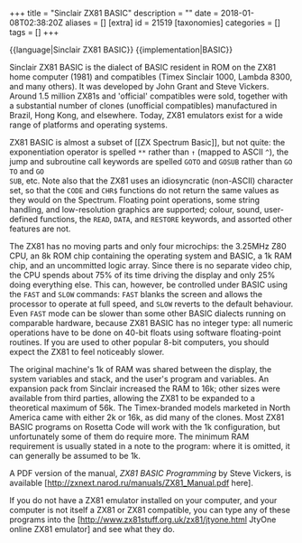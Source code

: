 +++
title = "Sinclair ZX81 BASIC"
description = ""
date = 2018-01-08T02:38:20Z
aliases = []
[extra]
id = 21519
[taxonomies]
categories = []
tags = []
+++

{{language|Sinclair ZX81 BASIC}}
{{implementation|BASIC}}

Sinclair ZX81 BASIC is the dialect of BASIC resident in ROM on the ZX81 home computer (1981) and compatibles (Timex Sinclair 1000, Lambda 8300, and many others). It was developed by John Grant and Steve Vickers. Around 1.5 million ZX81s and 'official' compatibles were sold, together with a substantial number of clones (unofficial compatibles) manufactured in Brazil, Hong Kong, and elsewhere. Today, ZX81 emulators exist for a wide range of platforms and operating systems.

ZX81 BASIC is almost a subset of [[ZX Spectrum Basic]], but not quite: the exponentiation operator is spelled <code>**</code> rather than <code>↑</code> (mapped to ASCII <code>^</code>), the jump and subroutine call keywords are spelled <code>GOTO</code> and <code>GOSUB</code> rather than <code>GO TO</code> and <code>GO SUB</code>, etc. Note also that the ZX81 uses an idiosyncratic (non-ASCII) character set, so that the <code>CODE</code> and <code>CHR$</code> functions do not return the same values as they would on the Spectrum. Floating point operations, some string handling, and low-resolution graphics are supported; colour, sound, user-defined functions, the <code>READ</code>, <code>DATA</code>, and <code>RESTORE</code> keywords, and assorted other features are not.

The ZX81 has no moving parts and only four microchips: the 3.25MHz Z80 CPU, an 8k ROM chip containing the operating system and BASIC, a 1k RAM chip, and an uncommitted logic array. Since there is no separate video chip, the CPU spends about 75% of its time driving the display and only 25% doing everything else. This can, however, be controlled under BASIC using the <code>FAST</code> and <code>SLOW</code> commands: <code>FAST</code> blanks the screen and allows the processor to operate at full speed, and <code>SLOW</code> reverts to the default behaviour. Even <code>FAST</code> mode can be slower than some other BASIC dialects running on comparable hardware, because ZX81 BASIC has no integer type: all numeric operations have to be done on 40-bit floats using software floating-point routines. If you are used to other popular 8-bit computers, you should expect the ZX81 to feel noticeably slower.

The original machine's 1k of RAM was shared between the display, the system variables and stack, and the user's program and variables. An expansion pack from Sinclair increased the RAM to 16k; other sizes were available from third parties, allowing the ZX81 to be expanded to a theoretical maximum of 56k. The Timex-branded models marketed in North America came with either 2k or 16k, as did many of the clones. Most ZX81 BASIC programs on Rosetta Code will work with the 1k configuration, but unfortunately some of them do require more. The minimum RAM requirement is usually stated in a note to the program: where it is omitted, it can generally be assumed to be 1k.

A PDF version of the manual, <cite>ZX81 BASIC Programming</cite> by Steve Vickers, is available [http://zxnext.narod.ru/manuals/ZX81_Manual.pdf here].

If you do not have a ZX81 emulator installed on your computer, and your computer is not itself a ZX81 or ZX81 compatible, you can type any of these programs into the [http://www.zx81stuff.org.uk/zx81/jtyone.html JtyOne online ZX81 emulator] and see what they do.
